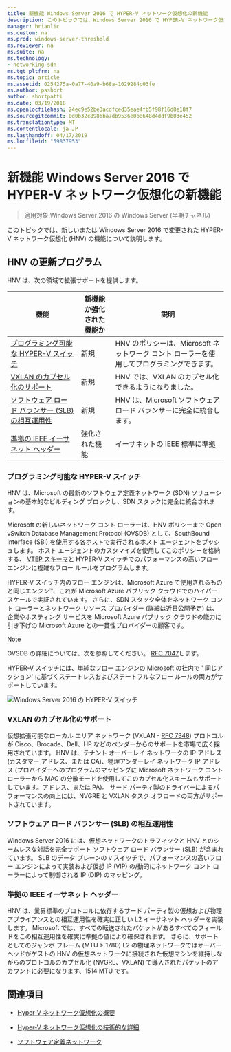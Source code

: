 ```yaml
---
title: 新機能 Windows Server 2016 で HYPER-V ネットワーク仮想化の新機能
description: このトピックでは、Windows Server 2016 で HYPER-V ネットワーク仮想化の新機能に関する情報を提供します。
manager: brianlic
ms.custom: na
ms.prod: windows-server-threshold
ms.reviewer: na
ms.suite: na
ms.technology:
- networking-sdn
ms.tgt_pltfrm: na
ms.topic: article
ms.assetid: 0254275a-0a77-40a9-b68a-1029284c03fe
ms.author: pashort
author: shortpatti
ms.date: 03/19/2018
ms.openlocfilehash: 24ec9e52be3acdfced35eae4fb5f98f16d8e18f7
ms.sourcegitcommit: 0d0b32c8986ba7db9536e0b8648d4ddf9b03e452
ms.translationtype: MT
ms.contentlocale: ja-JP
ms.lasthandoff: 04/17/2019
ms.locfileid: "59837953"
---
```

# <a name="whats-new-in-hyper-v-network-virtualization-in-windows-server-2016"></a>新機能 Windows Server 2016 で HYPER-V ネットワーク仮想化の新機能

>適用対象:Windows Server 2016 の Windows Server (半期チャネル)

このトピックでは、新しいまたは Windows Server 2016 で変更された HYPER-V ネットワーク仮想化 (HNV) の機能について説明します。  
  
## <a name="BKMK_IPAM2012R2"></a>HNV の更新プログラム  
HNV は、次の領域で拡張サポートを提供します。  
  
|機能|新機能か強化された機能か|説明|  
|--------------------------|-------------------|---------------|  
|[プログラミング可能な HYPER-V スイッチ](../../../sdn/technologies/hyper-v-network-virtualization/../../../sdn/technologies/hyper-v-network-virtualization/../../../sdn/technologies/hyper-v-network-virtualization/../../../sdn/technologies/hyper-v-network-virtualization/whats-new-hyperv-network-virtualization-windows-server.md#SDN)|新規|HNV のポリシーは、Microsoft ネットワーク コント ローラーを使用してプログラミングできます。|  
|[VXLAN のカプセル化のサポート](../../../sdn/technologies/hyper-v-network-virtualization/../../../sdn/technologies/hyper-v-network-virtualization/../../../sdn/technologies/hyper-v-network-virtualization/../../../sdn/technologies/hyper-v-network-virtualization/whats-new-hyperv-network-virtualization-windows-server.md#VXLAN)|新規|HNV では、VXLAN のカプセル化できるようになりました。|  
|[ソフトウェア ロード バランサー (SLB) の相互運用性](../../../sdn/technologies/hyper-v-network-virtualization/../../../sdn/technologies/hyper-v-network-virtualization/../../../sdn/technologies/hyper-v-network-virtualization/../../../sdn/technologies/hyper-v-network-virtualization/whats-new-hyperv-network-virtualization-windows-server.md#SLB)|新規|HNV は、Microsoft ソフトウェア ロード バランサーに完全に統合します。|  
|[準拠の IEEE イーサネット ヘッダー](../../../sdn/technologies/hyper-v-network-virtualization/../../../sdn/technologies/hyper-v-network-virtualization/../../../sdn/technologies/hyper-v-network-virtualization/../../../sdn/technologies/hyper-v-network-virtualization/whats-new-hyperv-network-virtualization-windows-server.md#L2)|強化された機能|イーサネットの IEEE 標準に準拠|  
  
### <a name="SDN"></a>プログラミング可能な HYPER-V スイッチ  
HNV は、Microsoft の最新のソフトウェア定義ネットワーク (SDN) ソリューションの基本的なビルディング ブロックし、SDN スタックに完全に統合されます。  
  
Microsoft の新しいネットワーク コント ローラーは、HNV ポリシーまで Open vSwitch Database Management Protocol (OVSDB) として、SouthBound Interface (SBI) を使用する各ホストで実行されるホスト エージェントをプッシュします。 ホスト エージェントのカスタマイズを使用してこのポリシーを格納する、 [VTEP スキーマ](https://github.com/openvswitch/ovs/blob/master/vtep/vtep.ovsschema)と HYPER-V スイッチでのパフォーマンスの高いフロー エンジンに複雑なフロー ルールをプログラムします。  
  
HYPER-V スイッチ内のフロー エンジンは、Microsoft Azure で使用されるものと同じエンジン&trade;、これが Microsoft Azure パブリック クラウドでのハイパー スケールで実証されています。 さらに、SDN スタック全体をネットワーク コント ローラーとネットワーク リソース プロバイダー (詳細は近日公開予定) は、企業やホスティング サービスを Microsoft Azure パブリック クラウドの能力に引き下げの Microsoft Azure との一貫性プロバイダーの顧客です。  
  
> [!NOTE]  
> OVSDB の詳細については、次を参照してください。 [RFC 7047](https://www.rfc-editor.org/info/rfc7047)します。  
  
HYPER-V スイッチには、単純なフロー エンジンの Microsoft の社内で ' 同じアクション' に基づくステートレスおよびステートフルなフロー ルールの両方がサポートしています。  
 
![Windows Server 2016 の HYPER-V スイッチ](../../../media/what-s-new-in-hyper-v-network-virtualization-in-windows-server/HNVOverview.png)  
  
### <a name="VXLAN"></a>VXLAN のカプセル化のサポート  
仮想拡張可能なローカル エリア ネットワーク (VXLAN - [RFC 7348](https://www.rfc-editor.org/info/rfc7348)) プロトコルが Cisco、Brocade、Dell、HP などのベンダーからのサポートを市場で広く採用されています。 HNV は、テナント オーバーレイ ネットワークの IP アドレス (カスタマー アドレス、または CA)、物理アンダーレイ ネットワーク IP アドレス (プロバイダーへのプログラムのマッピングに Microsoft ネットワーク コント ローラーから MAC の分散モードを使用してこのカプセル化スキームもサポートしています。アドレス、または PA)。 サード パーティ製のドライバーによるパフォーマンスの向上には、NVGRE と VXLAN タスク オフロードの両方がサポートされています。  
  
### <a name="SLB"></a>ソフトウェア ロード バランサー (SLB) の相互運用性  
Windows Server 2016 には、仮想ネットワークのトラフィックと HNV とのシームレスな対話を完全サポート ソフトウェア ロード バランサー (SLB) が含まれています。 SLB のデータ プレーンの v スイッチで、パフォーマンスの高いフロー エンジンによって実装および仮想 IP (VIP) の/動的にネットワーク コント ローラーによって制御される IP (DIP) のマッピング。  
  
### <a name="L2"></a>準拠の IEEE イーサネット ヘッダー  
HNV は、業界標準のプロトコルに依存するサード パーティ製の仮想および物理アプライアンスとの相互運用性を確実に正しい L2 イーサネット ヘッダーを実装します。 Microsoft では、すべての転送されたパケットがあるすべてのフィールドをこの相互運用性を確実に準拠の値により確保されます。 さらに、サポートとしてのジャンボ フレーム (MTU > 1780) L2 の物理ネットワークではオーバーヘッドがゲストの HNV の仮想ネットワークに接続された仮想マシンを維持しながらのプロトコルのカプセル化 (NVGRE、VXLAN) で導入されたパケットのアカウントに必要になります、1514 MTU です。  
  
## <a name="see-also"></a>関連項目  
  
-   [Hyper-V ネットワーク仮想化の概要](hyperv-network-virtualization-overview-windows-server.md)  
  
-   [Hyper-V ネットワーク仮想化の技術的な詳細](hyperv-network-virtualization-technical-details-windows-server.md)  
  
-   [ソフトウェア定義ネットワーク](../../Software-Defined-Networking--SDN-.md)  
  